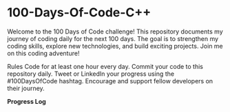 # 100-Days-Of-Code-C++
Welcome to the 100 Days of Code challenge! This repository documents my journey of coding daily for the next 100 days. The goal is to strengthen my coding skills, explore new technologies, and build exciting projects. Join me on this coding adventure!

Rules
Code for at least one hour every day.
Commit your code to this repository daily.
Tweet or LinkedIn your progress using the #100DaysOfCode hashtag.
Encourage and support fellow developers on their journey.

**Progress Log**
